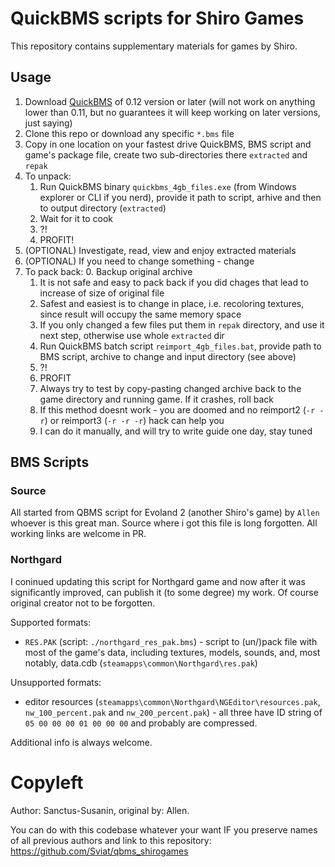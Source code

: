# QuickBMS scripts for Shiro Games

This repository contains supplementary materials for games by Shiro.

## Usage

1. Download [QuickBMS](https://aluigi.altervista.org/quickbms.htm) of 0.12 version or later (will not work on anything lower than 0.11, but no guarantees it will keep working on later versions, just saying)
2. Clone this repo or download any specific `*.bms` file
3. Copy in one location on your fastest drive QuickBMS, BMS script and game's package file, create two sub-directories there `extracted` and `repak`
4. To unpack:
	1. Run QuickBMS binary `quickbms_4gb_files.exe` (from Windows explorer or CLI if you nerd), provide it path to script, arhive and then to output directory (`extracted`)
	2. Wait for it to cook
	3. ?!
	4. PROFIT!
5. (OPTIONAL) Investigate, read, view and enjoy extracted materials
6. (OPTIONAL) If you need to change something - change
7. To pack back:
	0. Backup original archive
	1. It is not safe and easy to pack back if you did chages that lead to increase of size of original file
	2. Safest and easiest is to change in place, i.e. recoloring textures, since result will occupy the same memory space
	3. If you only changed a few files put them in `repak` directory, and use it next step, otherwise use whole `extracted` dir
	4. Run QuickBMS batch script `reimport_4gb_files.bat`, provide path to BMS script, archive to change and input directory (see above)
	5. ?!
	6. PROFIT
	7. Always try to test by copy-pasting changed archive back to the game directory and running game. If it crashes, roll back
	8. If this method doesnt work - you are doomed and no reimport2 (`-r -r`) or reimport3 (`-r -r -r`) hack can help you
	9. I can do it manually, and will try to write guide one day, stay tuned

## BMS Scripts
### Source

All started from QBMS script for Evoland 2 (another Shiro's game) by `Allen` whoever is this great man.
Source where i got this file is long forgotten. All working links are welcome in PR.

### Northgard
I coninued updating this script for Northgard game and now after it was significantly improved, can publish it (to some degree) my work.
Of course original creator not to be forgotten.

Supported formats:
- `RES.PAK` (script: `./northgard_res_pak.bms`) - script to (un/)pack file with most of the game's data, including textures, models, sounds, and, most notably, data.cdb (`steamapps\common\Northgard\res.pak`)

Unsupported formats:
- editor resources (`steamapps\common\Northgard\NGEditor\resources.pak`, `nw_100_percent.pak` and `nw_200_percent.pak`) - all three have ID string of `05 00 00 00 01 00 00 00` and probably are compressed.

Additional info is always welcome.

# Copyleft
Author: Sanctus-Susanin, original by: Allen.

You can do with this codebase whatever your want IF you preserve names of all previous authors and link to this repository: https://github.com/Sviat/qbms_shirogames